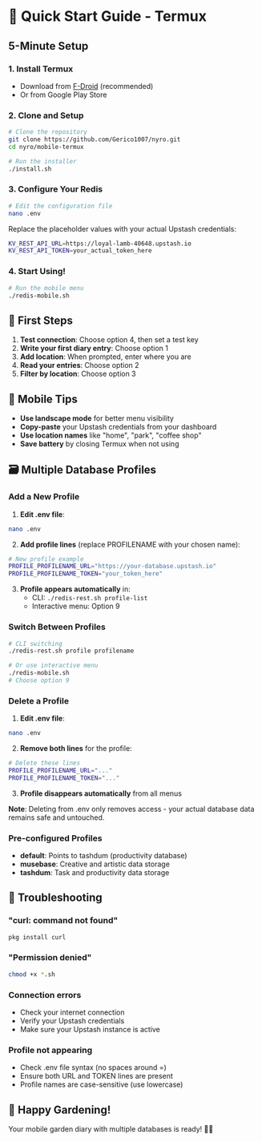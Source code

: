 # 🚀 Quick Start Guide - Termux

## 5-Minute Setup

### 1. Install Termux
- Download from [F-Droid](https://f-droid.org/packages/com.termux/) (recommended)
- Or from Google Play Store

### 2. Clone and Setup
```bash
# Clone the repository
git clone https://github.com/Gerico1007/nyro.git
cd nyro/mobile-termux

# Run the installer
./install.sh
```

### 3. Configure Your Redis
```bash
# Edit the configuration file
nano .env
```

Replace the placeholder values with your actual Upstash credentials:
```bash
KV_REST_API_URL=https://loyal-lamb-40648.upstash.io
KV_REST_API_TOKEN=your_actual_token_here
```

### 4. Start Using!
```bash
# Run the mobile menu
./redis-mobile.sh
```

## 🎯 First Steps

1. **Test connection**: Choose option 4, then set a test key
2. **Write your first diary entry**: Choose option 1
3. **Add location**: When prompted, enter where you are
4. **Read your entries**: Choose option 2
5. **Filter by location**: Choose option 3

## 📱 Mobile Tips

- **Use landscape mode** for better menu visibility
- **Copy-paste** your Upstash credentials from your dashboard
- **Use location names** like "home", "park", "coffee shop"
- **Save battery** by closing Termux when not using

## 🗃️ Multiple Database Profiles

### Add a New Profile
1. **Edit .env file**:
```bash
nano .env
```

2. **Add profile lines** (replace PROFILENAME with your chosen name):
```bash
# New profile example
PROFILE_PROFILENAME_URL="https://your-database.upstash.io"
PROFILE_PROFILENAME_TOKEN="your_token_here"
```

3. **Profile appears automatically** in:
   - CLI: `./redis-rest.sh profile-list`
   - Interactive menu: Option 9

### Switch Between Profiles
```bash
# CLI switching
./redis-rest.sh profile profilename

# Or use interactive menu
./redis-mobile.sh
# Choose option 9
```

### Delete a Profile
1. **Edit .env file**:
```bash
nano .env
```

2. **Remove both lines** for the profile:
```bash
# Delete these lines
PROFILE_PROFILENAME_URL="..."
PROFILE_PROFILENAME_TOKEN="..."
```

3. **Profile disappears automatically** from all menus

**Note**: Deleting from .env only removes access - your actual database data remains safe and untouched.

### Pre-configured Profiles
- **default**: Points to tashdum (productivity database)
- **musebase**: Creative and artistic data storage
- **tashdum**: Task and productivity data storage

## 🔧 Troubleshooting

### "curl: command not found"
```bash
pkg install curl
```

### "Permission denied"
```bash
chmod +x *.sh
```

### Connection errors
- Check your internet connection
- Verify your Upstash credentials
- Make sure your Upstash instance is active

### Profile not appearing
- Check .env file syntax (no spaces around =)
- Ensure both URL and TOKEN lines are present
- Profile names are case-sensitive (use lowercase)

## 🌱 Happy Gardening!

Your mobile garden diary with multiple databases is ready! 📱✨ 